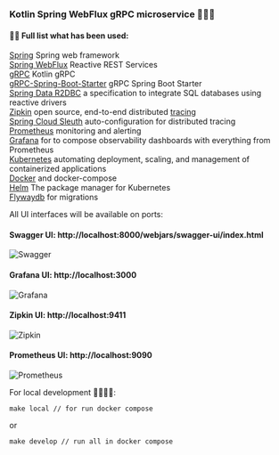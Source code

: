 ### Kotlin Spring WebFlux gRPC microservice 👋✨💫

#### 👨‍💻 Full list what has been used:
[Spring](https://spring.io/) Spring web framework <br/>
[Spring WebFlux](https://docs.spring.io/spring-framework/docs/current/reference/html/web-reactive.html) Reactive REST Services <br/>
[gRPC](https://grpc.io/docs/languages/kotlin/quickstart/) Kotlin gRPC <br/>
[gRPC-Spring-Boot-Starter](https://yidongnan.github.io/grpc-spring-boot-starter/en/) gRPC Spring Boot Starter <br/>
[Spring Data R2DBC](https://spring.io/projects/spring-data-r2dbc) a specification to integrate SQL databases using reactive drivers <br/>
[Zipkin](https://zipkin.io/) open source, end-to-end distributed [tracing](https://opentracing.io/) <br/>
[Spring Cloud Sleuth](https://docs.spring.io/spring-cloud-sleuth/docs/current-SNAPSHOT/reference/html/index.html) auto-configuration for distributed tracing <br/>
[Prometheus](https://prometheus.io/) monitoring and alerting <br/>
[Grafana](https://grafana.com/) for to compose observability dashboards with everything from Prometheus <br/>
[Kubernetes](https://kubernetes.io/) automating deployment, scaling, and management of containerized applications <br/>
[Docker](https://www.docker.com/) and docker-compose <br/>
[Helm](https://helm.sh/) The package manager for Kubernetes <br/>
[Flywaydb](https://flywaydb.org/) for migrations<br/>

All UI interfaces will be available on ports:

#### Swagger UI: http://localhost:8000/webjars/swagger-ui/index.html
<img src="https://i.postimg.cc/KcVmx9mV/Swagger-UI-2022-10-22-16-07-17.png" alt="Swagger"/>

#### Grafana UI: http://localhost:3000
<img src="https://i.postimg.cc/nVsC49zy/Spring-Boot-2-1-System-Monitor-Dashboards-Grafana-2022-10-22-15-57-45.png" alt="Grafana"/>

#### Zipkin UI: http://localhost:9411
<img src="https://i.postimg.cc/JzCmBGD5/Zipkin-2022-10-22-16-06-29.png" alt="Zipkin"/>

#### Prometheus UI: http://localhost:9090
<img src="https://i.postimg.cc/x1Q8VsRQ/Prometheus-Time-Series-Collection-and-Processing-Server-2022-10-22-15-58-29.png" alt="Prometheus"/>


For local development 🙌👨‍💻🚀:

```
make local // for run docker compose
```
or
```
make develop // run all in docker compose
```